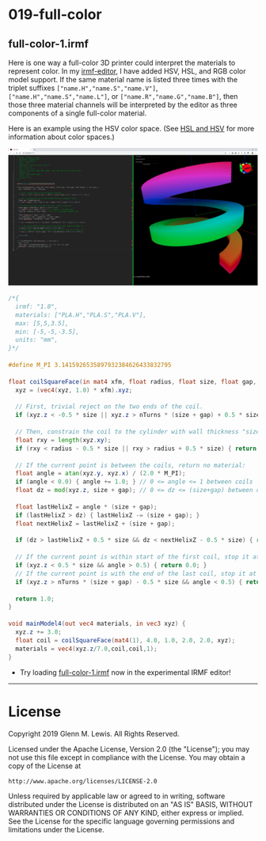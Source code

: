 # 019-full-color

## full-color-1.irmf

Here is one way a full-color 3D printer could interpret the materials
to represent color. In my [irmf-editor](https://github.com/gmlewis/irmf-editor),
I have added HSV, HSL, and RGB color model support. If the same material name
is listed three times with the triplet suffixes `["name.H","name.S","name.V"]`,
`["name.H","name.S","name.L"]`, or `["name.R","name.G","name.B"]`, then those
three material channels will be interpreted by the editor as three components
of a single full-color material.

Here is an example using the HSV color space.
(See [HSL and HSV](https://en.wikipedia.org/wiki/HSL_and_HSV) for more
information about color spaces.)

![full-color-1.png](full-color-1.png)

```glsl
/*{
  irmf: "1.0",
  materials: ["PLA.H","PLA.S","PLA.V"],
  max: [5,5,3.5],
  min: [-5,-5,-3.5],
  units: "mm",
}*/

#define M_PI 3.1415926535897932384626433832795

float coilSquareFace(in mat4 xfm, float radius, float size, float gap, float nTurns, in vec3 xyz) {
  xyz = (vec4(xyz, 1.0) * xfm).xyz;
  
  // First, trivial reject on the two ends of the coil.
  if (xyz.z < -0.5 * size || xyz.z > nTurns * (size + gap) + 0.5 * size) { return 0.0; }
  
  // Then, constrain the coil to the cylinder with wall thickness "size":
  float rxy = length(xyz.xy);
  if (rxy < radius - 0.5 * size || rxy > radius + 0.5 * size) { return 0.0; }
  
  // If the current point is between the coils, return no material:
  float angle = atan(xyz.y, xyz.x) / (2.0 * M_PI);
  if (angle < 0.0) { angle += 1.0; } // 0 <= angle <= 1 between coils
  float dz = mod(xyz.z, size + gap); // 0 <= dz <= (size+gap) between coils.
  
  float lastHelixZ = angle * (size + gap);
  if (lastHelixZ > dz) { lastHelixZ -= (size + gap); }
  float nextHelixZ = lastHelixZ + (size + gap);
  
  if (dz > lastHelixZ + 0.5 * size && dz < nextHelixZ - 0.5 * size) { return 0.0; }
  
  // If the current point is within start of the first coil, stop it at angle < 0.
  if (xyz.z < 0.5 * size && angle > 0.5) { return 0.0; }
  // If the current point is with the end of the last coil, stop it at angle > PI.
  if (xyz.z > nTurns * (size + gap) - 0.5 * size && angle < 0.5) { return 0.0; }
  
  return 1.0;
}

void mainModel4(out vec4 materials, in vec3 xyz) {
  xyz.z += 3.0;
  float coil = coilSquareFace(mat4(1), 4.0, 1.0, 2.0, 2.0, xyz);
  materials = vec4(xyz.z/7.0,coil,coil,1);
}
```

* Try loading [full-color-1.irmf](https://gmlewis.github.io/irmf-editor/?s=github.com/gmlewis/irmf/blob/master/examples/019-full-color/full-color-1.irmf) now in the experimental IRMF editor!

----------------------------------------------------------------------

# License

Copyright 2019 Glenn M. Lewis. All Rights Reserved.

Licensed under the Apache License, Version 2.0 (the "License");
you may not use this file except in compliance with the License.
You may obtain a copy of the License at

    http://www.apache.org/licenses/LICENSE-2.0

Unless required by applicable law or agreed to in writing, software
distributed under the License is distributed on an "AS IS" BASIS,
WITHOUT WARRANTIES OR CONDITIONS OF ANY KIND, either express or implied.
See the License for the specific language governing permissions and
limitations under the License.
